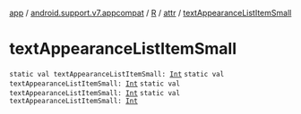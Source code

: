 [app](../../../index.md) / [android.support.v7.appcompat](../../index.md) / [R](../index.md) / [attr](index.md) / [textAppearanceListItemSmall](.)

# textAppearanceListItemSmall

`static val textAppearanceListItemSmall: `[`Int`](https://kotlinlang.org/api/latest/jvm/stdlib/kotlin/-int/index.html)
`static val textAppearanceListItemSmall: `[`Int`](https://kotlinlang.org/api/latest/jvm/stdlib/kotlin/-int/index.html)
`static val textAppearanceListItemSmall: `[`Int`](https://kotlinlang.org/api/latest/jvm/stdlib/kotlin/-int/index.html)
`static val textAppearanceListItemSmall: `[`Int`](https://kotlinlang.org/api/latest/jvm/stdlib/kotlin/-int/index.html)